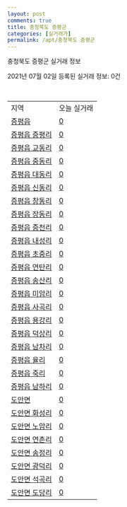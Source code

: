 ```yaml
---
layout: post
comments: true
title: 충청북도 증평군
categories: [실거래가]
permalink: /apt/충청북도 증평군
---
```


충청북도 증평군 실거래 정보

2021년 07월 02일 등록된 실거래 정보: 0건

<script type="text/javascript">
  google.charts.load('current', {'packages':['corechart']});
  google.charts.setOnLoadCallback(drawChart);

  function drawChart() {
    var data = google.visualization.arrayToDataTable([['거래일', '매매', '전월세', '전매'], ['20-07', 33, 140, 18], ['20-08', 283, 25, 1], ['20-09', 124, 48, 1], ['20-10', 41, 40, 5], ['20-11', 44, 43, 1], ['20-12', 43, 24, 10], ['21-01', 44, 11, 3], ['21-02', 33, 16, 10], ['21-03', 61, 20, 5], ['21-04', 57, 22, 17], ['21-05', 42, 20, 16], ['21-06', 25, 10, 10]]);

    var options = {
      title: '최근 유형별 거래량 추이',
      legend: { position: 'bottom' }
    };

    var chart = new google.visualization.LineChart(document.getElementById('columnchart_material'));
    chart.draw(data, (options));
  }
</script>

<div id="columnchart_material" style="width: 95%; margin-left: -35px"></div>
<br>
<table class="sortable">
  <tr>
    <td>지역</td>
    <td>오늘 실거래</td>
  </tr>

  
  <tr class="item">
    <td><a href="충청북도 증평군 증평읍">증평읍</a></td>
    <td><a href="충청북도 증평군 증평읍">0</a></td>
  </tr>
    

  <tr class="item">
    <td><a href="충청북도 증평군 증평읍 증평리">증평읍 증평리</a></td>
    <td><a href="충청북도 증평군 증평읍 증평리">0</a></td>
  </tr>
    

  <tr class="item">
    <td><a href="충청북도 증평군 증평읍 교동리">증평읍 교동리</a></td>
    <td><a href="충청북도 증평군 증평읍 교동리">0</a></td>
  </tr>
    

  <tr class="item">
    <td><a href="충청북도 증평군 증평읍 중동리">증평읍 중동리</a></td>
    <td><a href="충청북도 증평군 증평읍 중동리">0</a></td>
  </tr>
    

  <tr class="item">
    <td><a href="충청북도 증평군 증평읍 대동리">증평읍 대동리</a></td>
    <td><a href="충청북도 증평군 증평읍 대동리">0</a></td>
  </tr>
    

  <tr class="item">
    <td><a href="충청북도 증평군 증평읍 신동리">증평읍 신동리</a></td>
    <td><a href="충청북도 증평군 증평읍 신동리">0</a></td>
  </tr>
    

  <tr class="item">
    <td><a href="충청북도 증평군 증평읍 창동리">증평읍 창동리</a></td>
    <td><a href="충청북도 증평군 증평읍 창동리">0</a></td>
  </tr>
    

  <tr class="item">
    <td><a href="충청북도 증평군 증평읍 장동리">증평읍 장동리</a></td>
    <td><a href="충청북도 증평군 증평읍 장동리">0</a></td>
  </tr>
    

  <tr class="item">
    <td><a href="충청북도 증평군 증평읍 증천리">증평읍 증천리</a></td>
    <td><a href="충청북도 증평군 증평읍 증천리">0</a></td>
  </tr>
    

  <tr class="item">
    <td><a href="충청북도 증평군 증평읍 내성리">증평읍 내성리</a></td>
    <td><a href="충청북도 증평군 증평읍 내성리">0</a></td>
  </tr>
    

  <tr class="item">
    <td><a href="충청북도 증평군 증평읍 초중리">증평읍 초중리</a></td>
    <td><a href="충청북도 증평군 증평읍 초중리">0</a></td>
  </tr>
    

  <tr class="item">
    <td><a href="충청북도 증평군 증평읍 연탄리">증평읍 연탄리</a></td>
    <td><a href="충청북도 증평군 증평읍 연탄리">0</a></td>
  </tr>
    

  <tr class="item">
    <td><a href="충청북도 증평군 증평읍 송산리">증평읍 송산리</a></td>
    <td><a href="충청북도 증평군 증평읍 송산리">0</a></td>
  </tr>
    

  <tr class="item">
    <td><a href="충청북도 증평군 증평읍 미암리">증평읍 미암리</a></td>
    <td><a href="충청북도 증평군 증평읍 미암리">0</a></td>
  </tr>
    

  <tr class="item">
    <td><a href="충청북도 증평군 증평읍 사곡리">증평읍 사곡리</a></td>
    <td><a href="충청북도 증평군 증평읍 사곡리">0</a></td>
  </tr>
    

  <tr class="item">
    <td><a href="충청북도 증평군 증평읍 용강리">증평읍 용강리</a></td>
    <td><a href="충청북도 증평군 증평읍 용강리">0</a></td>
  </tr>
    

  <tr class="item">
    <td><a href="충청북도 증평군 증평읍 덕상리">증평읍 덕상리</a></td>
    <td><a href="충청북도 증평군 증평읍 덕상리">0</a></td>
  </tr>
    

  <tr class="item">
    <td><a href="충청북도 증평군 증평읍 남차리">증평읍 남차리</a></td>
    <td><a href="충청북도 증평군 증평읍 남차리">0</a></td>
  </tr>
    

  <tr class="item">
    <td><a href="충청북도 증평군 증평읍 율리">증평읍 율리</a></td>
    <td><a href="충청북도 증평군 증평읍 율리">0</a></td>
  </tr>
    

  <tr class="item">
    <td><a href="충청북도 증평군 증평읍 죽리">증평읍 죽리</a></td>
    <td><a href="충청북도 증평군 증평읍 죽리">0</a></td>
  </tr>
    

  <tr class="item">
    <td><a href="충청북도 증평군 증평읍 남하리">증평읍 남하리</a></td>
    <td><a href="충청북도 증평군 증평읍 남하리">0</a></td>
  </tr>
    

  <tr class="item">
    <td><a href="충청북도 증평군 도안면">도안면</a></td>
    <td><a href="충청북도 증평군 도안면">0</a></td>
  </tr>
    

  <tr class="item">
    <td><a href="충청북도 증평군 도안면 화성리">도안면 화성리</a></td>
    <td><a href="충청북도 증평군 도안면 화성리">0</a></td>
  </tr>
    

  <tr class="item">
    <td><a href="충청북도 증평군 도안면 노암리">도안면 노암리</a></td>
    <td><a href="충청북도 증평군 도안면 노암리">0</a></td>
  </tr>
    

  <tr class="item">
    <td><a href="충청북도 증평군 도안면 연촌리">도안면 연촌리</a></td>
    <td><a href="충청북도 증평군 도안면 연촌리">0</a></td>
  </tr>
    

  <tr class="item">
    <td><a href="충청북도 증평군 도안면 송정리">도안면 송정리</a></td>
    <td><a href="충청북도 증평군 도안면 송정리">0</a></td>
  </tr>
    

  <tr class="item">
    <td><a href="충청북도 증평군 도안면 광덕리">도안면 광덕리</a></td>
    <td><a href="충청북도 증평군 도안면 광덕리">0</a></td>
  </tr>
    

  <tr class="item">
    <td><a href="충청북도 증평군 도안면 석곡리">도안면 석곡리</a></td>
    <td><a href="충청북도 증평군 도안면 석곡리">0</a></td>
  </tr>
    

  <tr class="item">
    <td><a href="충청북도 증평군 도안면 도당리">도안면 도당리</a></td>
    <td><a href="충청북도 증평군 도안면 도당리">0</a></td>
  </tr>
    


</table>


    